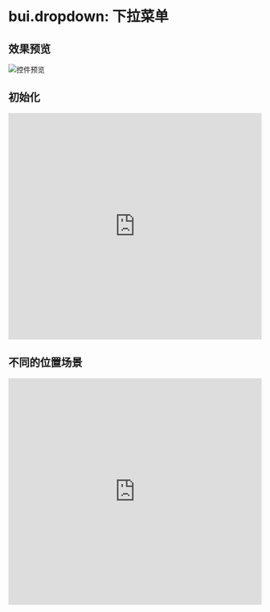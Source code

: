 # bui.dropdown: 下拉菜单

## 效果预览
![控件预览](http://www.easybui.com/static/images/controls/bui-dropdown_low.gif)

## 初始化

<iframe width="100%" height="450" src="https://jshare.com.cn/easybui/hVhL1g/share/js,html,css,result" allowfullscreen="allowfullscreen" frameborder="0"></iframe>

## 不同的位置场景

<iframe width="100%" height="450" src="https://jshare.com.cn/easybui/hVhL1g/1/share/js,html,css,result" allowfullscreen="allowfullscreen" frameborder="0"></iframe>